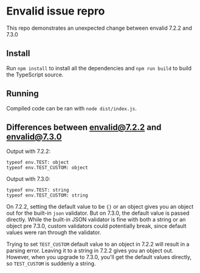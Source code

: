 # Envalid issue repro

This repo demonstrates an unexpected change between envalid 7.2.2 and 7.3.0

## Install

Run `npm install` to install all the dependencies and `npm run build` to build the TypeScript source.

## Running

Compiled code can be ran with `node dist/index.js`.

## Differences between envalid@7.2.2 and envalid@7.3.0

Output with 7.2.2:

```
typeof env.TEST: object
typeof env.TEST_CUSTOM: object
```

Output with 7.3.0:

```
typeof env.TEST: string
typeof env.TEST_CUSTOM: string
```

On 7.2.2, setting the default value to be `{}` or an object gives you an object out for the built-in `json` validator. But on 7.3.0, the default value is passed directly. While the built-in JSON validator is fine with both a string or an object pre 7.3.0, custom validators could potentially break, since default values were ran through the validator.

Trying to set `TEST_CUSTOM` default value to an object in 7.2.2 will result in a parsing error. Leaving it to a string in 7.2.2 gives you an object out. However, when you upgrade to 7.3.0, you'll get the default values directly, so `TEST_CUSTOM` is suddenly a string.